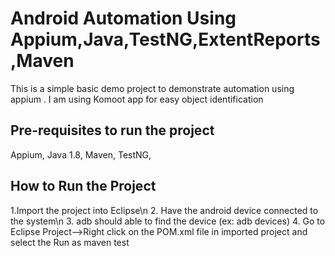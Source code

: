 # Android Automation Using Appium,Java,TestNG,ExtentReports,Maven
This is a simple basic demo project to demonstrate automation using appium .
I am using Komoot app for easy object identification

Pre-requisites to run the project
---------------------------------- 
Appium,
Java 1.8,
Maven,
TestNG,

How to Run the Project
----------------------- 
1.Import the project into Eclipse\n
2. Have the android device connected to the system\n
3. adb should able to find the device (ex: adb devices)
4. Go to Eclipse Project-->Right click on the POM.xml file in imported project and select the Run as maven test

